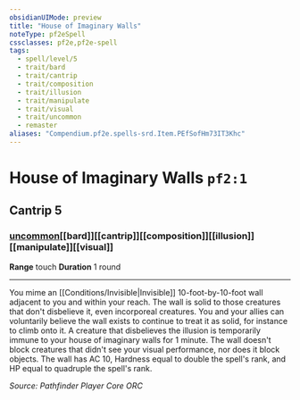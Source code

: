 ```yaml
---
obsidianUIMode: preview
title: "House of Imaginary Walls"
noteType: pf2eSpell
cssclasses: pf2e,pf2e-spell
tags:
  - spell/level/5
  - trait/bard
  - trait/cantrip
  - trait/composition
  - trait/illusion
  - trait/manipulate
  - trait/visual
  - trait/uncommon
  - remaster
aliases: "Compendium.pf2e.spells-srd.Item.PEfSofHm73IT3Khc" 
---
```

# House of Imaginary Walls  `pf2:1`  
## Cantrip 5
### [uncommon](uncommon "Uncommon Rarity Trait")[[bard]][[cantrip]][[composition]][[illusion]][[manipulate]][[visual]]

**Range** touch
**Duration** 1 round
* * * 
You mime an [[Conditions/Invisible|Invisible]] 10-foot-by-10-foot wall adjacent to you and within your reach. The wall is solid to those creatures that don't disbelieve it, even incorporeal creatures. You and your allies can voluntarily believe the wall exists to continue to treat it as solid, for instance to climb onto it. A creature that disbelieves the illusion is temporarily immune to your house of imaginary walls for 1 minute. The wall doesn't block creatures that didn't see your visual performance, nor does it block objects. The wall has AC 10, Hardness equal to double the spell's rank, and HP equal to quadruple the spell's rank.

*Source: Pathfinder Player Core*
*ORC*